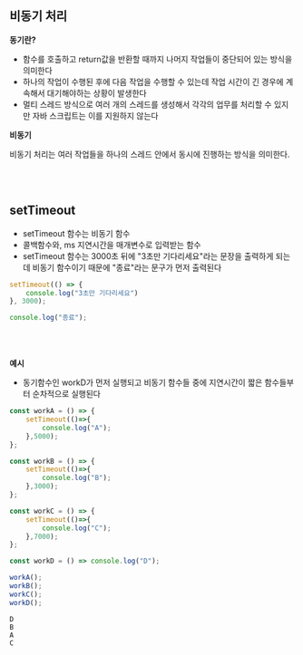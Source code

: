 ## 비동기 처리

**동기란?**

- 함수를 호출하고 return값을 반환할 때까지 나머지 작업들이 중단되어 있는 방식을 의미한다
- 하나의 작업이 수행된 후에 다음 작업을 수행할 수 있는데 작업 시간이 긴 경우에 계속해서 대기해야하는 상황이 발생한다
- 멀티 스레드 방식으로 여러 개의 스레드를 생성해서 각각의 업무를 처리할 수 있지만 자바 스크립트는 이를 지원하지 않는다

**비동기**

비동기 처리는 여러 작업들을 하나의 스레드 안에서 동시에 진행하는 방식을 의미한다.

<br><br>

## setTimeout

- setTimeout 함수는 비동기 함수
- 콜백함수와, ms 지연시간을 매개변수로 입력받는 함수
- setTimeout 함수는 3000초 뒤에 "3초만 기다리세요"라는 문장을 출력하게 되는데 비동기 함수이기 때문에 "종료"라는 문구가 먼저 출력된다

```js
setTimeout(() => {
    console.log("3초만 기다리세요")
}, 3000);

console.log("종료");
```

<br><br>

**예시**

- 동기함수인 workD가 먼저 실행되고 비동기 함수들 중에 지연시간이 짧은 함수들부터 순차적으로 실행된다

```js
const workA = () => {
    setTimeout(()=>{
        console.log("A");
    },5000);
};

const workB = () => {
    setTimeout(()=>{
        console.log("B");
    },3000);
};

const workC = () => {
    setTimeout(()=>{
        console.log("C");
    },7000);
};

const workD = () => console.log("D");

workA();
workB();
workC();
workD();
```
```
D
B
A
C
```
